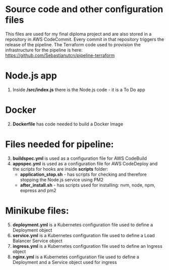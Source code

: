 # Source code and other configuration files
This files are used for my final diploma project and are also stored in a repository in AWS CodeCommit. Every commit in that repository triggers the release of the pipeline. The Terraform code used to provision the infrastructure for the pipeline is here: https://github.com/Sebastianutcn/pipeline-terraform 

# Node.js app
1. Inside **/src/index.js** there is the Node.js code - it is a To Do app

# Docker
2. **Dockerfile** has code needed to build a Docker Image

# Files needed for pipeline:    
3. **buildspec.yml** is used as a configuration file for AWS CodeBuild     
4. **appspec.yml** is used as a configuration file for AWS CodeDeploy and the scripts for hooks are inside **scripts** folder:
   - **application_stop.sh** - has scripts for checking and therefore stopping the Node.js service using PM2
   - **after_install.sh** - has scripts used for installing: nvm, node, npm, express and pm2

# Minikube files:     
5. **deployment.yml** is a Kubernetes configuration file used to define a Deployment object     
6. **service.yml** is a Kubernetes configuration file used to define a Load Balancer Service object    
7. **ingress.yml** is a Kubernetes configuration file used to define an Ingress object    
8. **nginx.yml** is a Kubernetes configuration file used to define a Deployment and a Service object used for ingress
